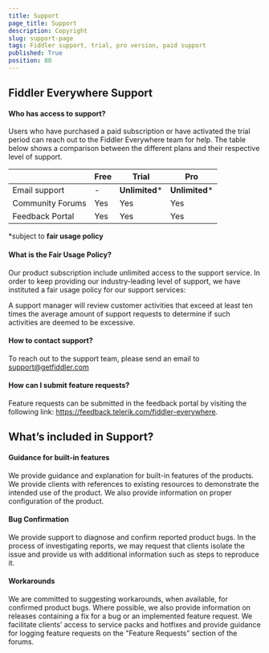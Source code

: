 ```yaml
---
title: Support
page_title: Support
description: Copyright
slug: support-page
tags: Fiddler support, trial, pro version, paid support
published: True
position: 80
---
```


## Fiddler Everywhere Support 

 
#### Who has access to support? 

Users who have purchased a paid subscription or have activated the trial period can reach out to the Fiddler Everywhere team for help. The table below shows a comparison between the different plans and their respective level of support.

|   |**Free**   |**Trial**   |**Pro**  |
|---|---|---|---|
| Email support |  - |  __Unlimited__* | __Unlimited__* |
| Community Forums   | Yes | Yes | Yes |
| Feedback Portal   | Yes | Yes | Yes |

*subject to __fair usage policy__

#### What is the Fair Usage Policy? 

Our product subscription include unlimited access to the support service. In order to keep providing our industry-leading level of support, we have instituted a fair usage policy for our support services: 

A support manager will review customer activities that exceed at least ten times the average amount of support requests to determine if such activities are deemed to be excessive. 

#### How to contact support?

To reach out to the support team, please send an email to support@getfiddler.com


#### How can I submit feature requests? 

Feature requests can be submitted in the feedback portal by visiting the following link: https://feedback.telerik.com/fiddler-everywhere.  

 

## What’s included in Support? 

#### Guidance for built-in features 

We provide guidance and explanation for built-in features of the products. We provide clients with references to existing resources to demonstrate the intended use of the product. We also provide information on proper configuration of the product. 

#### Bug Confirmation 

We provide support to diagnose and confirm reported product bugs. In the process of investigating reports, we may request that clients isolate the issue and provide us with additional information such as steps to reproduce it. 

#### Workarounds 

We are committed to suggesting workarounds, when available, for confirmed product bugs. Where possible, we also provide information on releases containing a fix for a bug or an implemented feature request. We facilitate clients’ access to service packs and hotfixes and provide guidance for logging feature requests on the "Feature Requests” section of the forums. 